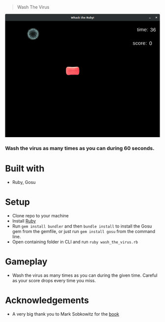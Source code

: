 > Wash The Virus

![screenshot](screenshot.png)

### Wash the virus as many times as you can during 60 seconds.

# Built with

- Ruby, Gosu

# Setup

- Clone repo to your machine
- Install [Ruby](https://www.ruby-lang.org/en/downloads/)
- Run `gem install bundler` and then `bundle install` to install the Gosu gem from the gemfile, or just run `gem install gosu` from the command line.
- Open containing folder in CLI and run `ruby wash_the_virus.rb`

# Gameplay

- Wash the virus as many times as you can during the given time. Careful as your score drops every time you miss.

# Acknowledgements

- A very big thank you to Mark Sobkowitz for the [book](https://pragprog.com/book/msgpkids/learn-game-programming-with-ruby)